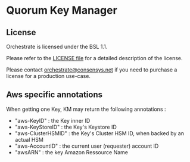 # Quorum Key Manager

## License

Orchestrate is licensed under the BSL 1.1.

Please refer to the [LICENSE file](LICENSE) for a detailed description of the license.

Please contact [orchestrate@consensys.net](mailto:orchestrate@consensys.net) if you need to purchase a license for a production use-case.  



## Aws specific annotations

When getting one Key, KM may return the following annotations :

- "aws-KeyID" : the Key inner ID
- "aws-KeyStoreID" : the Key's Keystore ID
- "aws-ClusterHSMID" : the Key's Cluster HSM ID, when backed by an actual HSM
- "aws-AccountID" : the current user (requester) account ID
- "awsARN" : the key Amazon Ressource Name